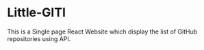 # Little-GITI
This is a Single page React Website which display the list of GitHub repositories using API.
